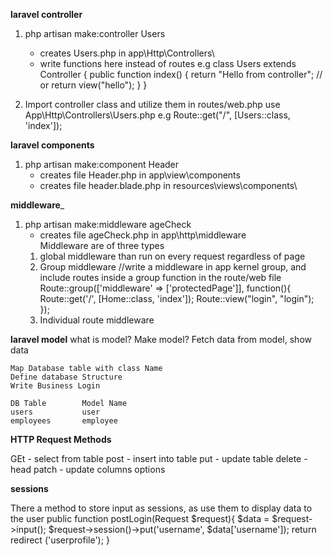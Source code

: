 __laravel controller__
1. php artisan make:controller Users
    - creates Users.php in app\Http\Controllers\
    - write functions here instead of routes
    e.g class Users extends Controller 
    {
        public function index()
        {
            return "Hello from controller"; // or 
            return view("hello");
        }
    }

2. Import controller class and utilize them in routes/web.php
use App\Http\Controllers\Users.php
e.g Route::get("/", [Users::class, 'index']);

__laravel components__
1. php artisan make:component Header
    - creates file Header.php in app\view\components
    - creates file header.blade.php in resources\views\components\

__middleware___
1. php artisan make:middleware ageCheck
    - creates file ageCheck.php in app\http\middleware\
Middleware are of three types
   1. global middleware than run on every request regardless of page
   2. Group middleware
        //write a middleware in app kernel group, and include routes inside a group function in the route/web file
        Route::group(['middleware' => ['protectedPage']], function(){
        Route::get('/', [Home::class, 'index']);
        Route::view("login", "login");
        });
   3. Individual route middleware

__laravel model__
what is model? Make model? Fetch data from model, show data


    Map Database table with class Name
    Define database Structure
    Write Business Login

    DB Table        Model Name
    users           user
    employees       employee

__HTTP Request Methods__

GEt - select from table
post - insert into table
put - update table
delete - 
head
patch - update columns
options

__sessions__

There a method to store input as sessions, as use them to display data to the user
public function postLogin(Request $request){
        $data = $request->input();
        $request->session()->put('username', $data['username']);
        return redirect ('userprofile');
    }

